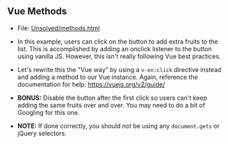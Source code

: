 ## Vue Methods

* File: [Unsolved/methods.html](Unsolved/methods.html)

* In this example, users can click on the button to add extra fruits to the list. This is accomplished by adding an onclick listener to the button using vanilla JS. However, this isn't really following Vue best practices.

* Let's rewrite this the "Vue way" by using a `v-on:click` directive instead and adding a method to our Vue instance. Again, reference the documentation for help: <https://vuejs.org/v2/guide/>

* **BONUS:** Disable the button after the first click so users can't keep adding the same fruits over and over. You may need to do a bit of Googling for this one.

* **NOTE:** If done correctly, you should _not_ be using any `document.gets` or jQuery selectors.

